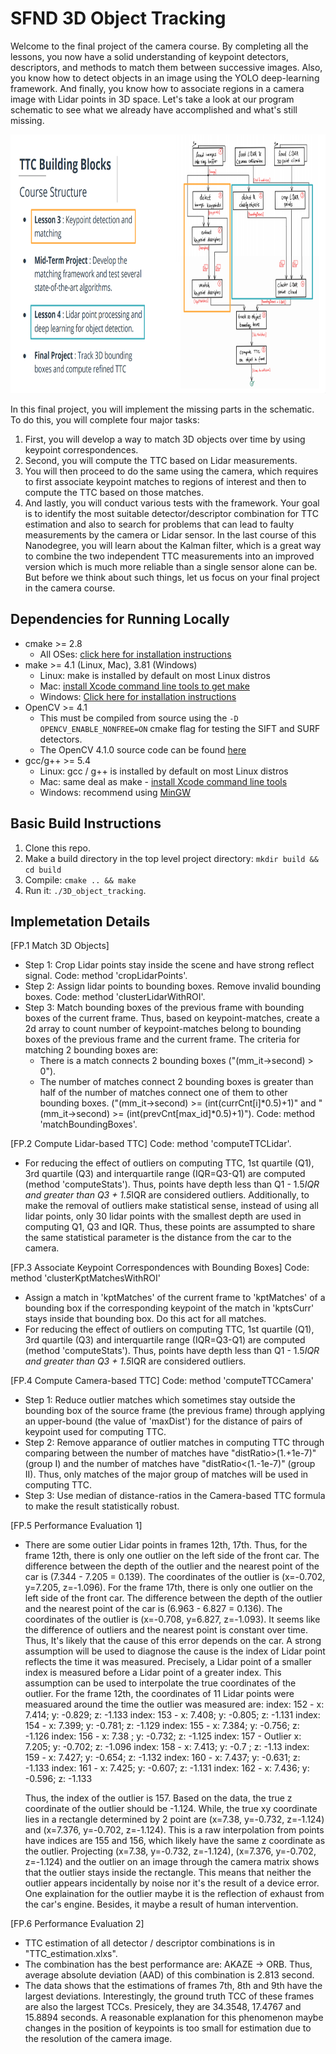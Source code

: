 # SFND 3D Object Tracking

Welcome to the final project of the camera course. By completing all the lessons, you now have a solid understanding of keypoint detectors, descriptors, and methods to match them between successive images. Also, you know how to detect objects in an image using the YOLO deep-learning framework. And finally, you know how to associate regions in a camera image with Lidar points in 3D space. Let's take a look at our program schematic to see what we already have accomplished and what's still missing.

<img src="images/course_code_structure.png" width="779" height="414" />

In this final project, you will implement the missing parts in the schematic. To do this, you will complete four major tasks: 
1. First, you will develop a way to match 3D objects over time by using keypoint correspondences. 
2. Second, you will compute the TTC based on Lidar measurements. 
3. You will then proceed to do the same using the camera, which requires to first associate keypoint matches to regions of interest and then to compute the TTC based on those matches. 
4. And lastly, you will conduct various tests with the framework. Your goal is to identify the most suitable detector/descriptor combination for TTC estimation and also to search for problems that can lead to faulty measurements by the camera or Lidar sensor. In the last course of this Nanodegree, you will learn about the Kalman filter, which is a great way to combine the two independent TTC measurements into an improved version which is much more reliable than a single sensor alone can be. But before we think about such things, let us focus on your final project in the camera course. 

## Dependencies for Running Locally
* cmake >= 2.8
  * All OSes: [click here for installation instructions](https://cmake.org/install/)
* make >= 4.1 (Linux, Mac), 3.81 (Windows)
  * Linux: make is installed by default on most Linux distros
  * Mac: [install Xcode command line tools to get make](https://developer.apple.com/xcode/features/)
  * Windows: [Click here for installation instructions](http://gnuwin32.sourceforge.net/packages/make.htm)
* OpenCV >= 4.1
  * This must be compiled from source using the `-D OPENCV_ENABLE_NONFREE=ON` cmake flag for testing the SIFT and SURF detectors.
  * The OpenCV 4.1.0 source code can be found [here](https://github.com/opencv/opencv/tree/4.1.0)
* gcc/g++ >= 5.4
  * Linux: gcc / g++ is installed by default on most Linux distros
  * Mac: same deal as make - [install Xcode command line tools](https://developer.apple.com/xcode/features/)
  * Windows: recommend using [MinGW](http://www.mingw.org/)

## Basic Build Instructions

1. Clone this repo.
2. Make a build directory in the top level project directory: `mkdir build && cd build`
3. Compile: `cmake .. && make`
4. Run it: `./3D_object_tracking`.

## Implemetation Details

[FP.1 Match 3D Objects] 
 - Step 1: Crop Lidar points stay inside the scene and have strong reflect signal. 
   Code: method 'cropLidarPoints'. 
 - Step 2: Assign lidar points to bounding boxes. Remove invalid bounding boxes. 
   Code: method 'clusterLidarWithROI'. 
 - Step 3: Match bounding boxes of the previous frame with bounding boxes of the current frame. 
   Thus, based on keypoint-matches, create a 2d array to count number of keypoint-matches belong to bounding boxes of the previous frame and the current frame. The criteria for matching 2 bounding boxes are: 
    + There is a match connects 2 bounding boxes ("(mm_it->second) > 0"). 
    + The number of matches connect 2 bounding boxes is greater than half of the number of matches connect one of them to other bounding boxes. ("(mm_it->second) >= (int(currCnt[i]*0.5)+1)" and "(mm_it->second) >= (int(prevCnt[max_id]*0.5)+1)"). 
   Code: method 'matchBoundingBoxes'. 

[FP.2 Compute Lidar-based TTC] Code: method 'computeTTCLidar'. 
 - For reducing the effect of outliers on computing TTC, 1st quartile (Q1), 3rd quartile (Q3) and interquartile range (IQR=Q3-Q1) are computed (method 'computeStats'). Thus, points have depth less than Q1 - 1.5*IQR and greater than Q3 + 1.5*IQR are considered outliers. Additionally, to make the removal of outliers make statistical sense, instead of using all lidar points, only 30 lidar points with the smallest depth are used in computing Q1, Q3 and IQR. Thus, these points are assumpted to share the same statistical parameter is the distance from the car to the camera. 

[FP.3 Associate Keypoint Correspondences with Bounding Boxes] Code: method 'clusterKptMatchesWithROI'
 - Assign a match in 'kptMatches' of the current frame to 'kptMatches' of a bounding box if the corresponding keypoint of the match in 'kptsCurr' stays inside that bounding box. Do this act for all matches. 
 - For reducing the effect of outliers on computing TTC, 1st quartile (Q1), 3rd quartile (Q3) and interquartile range (IQR=Q3-Q1) are computed (method 'computeStats'). Thus, points have depth less than Q1 - 1.5*IQR and greater than Q3 + 1.5*IQR are considered outliers. 
 
[FP.4 Compute Camera-based TTC] Code: method 'computeTTCCamera'
 - Step 1: Reduce outlier matches which sometimes stay outside the bounding box of the source frame (the previous frame) through applying an upper-bound (the value of 'maxDist') for the distance of pairs of keypoint used for computing TTC. 
 - Step 2: Remove apparance of outlier matches in computing TTC through comparing between the number of matches have "distRatio>(1.+1e-7)" (group I) and the number of matches have "distRatio<(1.-1e-7)" (group II). Thus, only matches of the major group of matches will be used in computing TTC. 
 - Step 3: Use median of distance-ratios in the Camera-based TTC formula to make the result statistically robust. 

[FP.5 Performance Evaluation 1]
 - There are some outier Lidar points in frames 12th, 17th. Thus, for the frame 12th, there is only one outlier on the left side of the front car. The difference between the depth of the outlier and the nearest point of the car is (7.344 - 7.205 = 0.139). The coordinates of the outlier is (x=-0.702, y=7.205, z=-1.096). For the frame 17th, there is only one outlier on the left side of the front car. The difference between the depth of the outlier and the nearest point of the car is (6.963 - 6.827 = 0.136). The coordinates of the outlier is (x=-0.708, y=6.827, z=-1.093). It seems like the difference of outliers and the nearest point is constant over time. Thus, It's likely that the cause of this error depends on the car. A strong assumption will be used to diagnose the cause is the index of Lidar point reflects the time it was measured. Precisely, a Lidar point of a smaller index is measured before a Lidar point of a greater index. This assumption can be used to interpolate the true coordinates of the outlier. For the frame 12th, the coordinates of 11 Lidar points were measuared around the time the outlier was measured are: 
   index: 152 -         x: 7.414; y: -0.829; z: -1.133
   index: 153 -         x: 7.408; y: -0.805; z: -1.131
   index: 154 -         x: 7.399; y: -0.781; z: -1.129
   index: 155 -         x: 7.384; y: -0.756; z: -1.126
   index: 156 -         x: 7.38 ; y: -0.732; z: -1.125
   index: 157 - Outlier x: 7.205; y: -0.702; z: -1.096
   index: 158 -         x: 7.413; y: -0.7  ; z: -1.13
   index: 159 -         x: 7.427; y: -0.654; z: -1.132
   index: 160 -         x: 7.437; y: -0.631; z: -1.133
   index: 161 -         x: 7.425; y: -0.607; z: -1.131
   index: 162 -         x: 7.436; y: -0.596; z: -1.133
   
   Thus, the index of the outlier is 157. Based on the data, the true z coordinate of the outlier should be -1.124. While, the true xy coordinate lies in a rectangle determined by 2 point are (x=7.38, y=-0.732, z=-1.124) and (x=7.376, y=-0.702, z=-1.124). This is a raw interpolation from points have indices are 155 and 156, which likely have the same z coordinate as the outlier. Projecting (x=7.38, y=-0.732, z=-1.124), (x=7.376, y=-0.702, z=-1.124) and the outlier on an image through the camera matrix shows that the outlier stays inside the rectangle. This means that neither the outlier appears incidentally by noise nor it's the result of a device error. One explaination for the outlier maybe it is the reflection of exhaust from the car's engine. Besides, it maybe a result of human intervention. 
 
[FP.6 Performance Evaluation 2]
 - TTC estimation of all detector / descriptor combinations is in "TTC_estimation.xlxs". 
 - The combination has the best performance are: AKAZE -> ORB. Thus, average absolute deviation (AAD) of this combination is 2.813 second. 
 - The data shows that the estimations of frames 7th, 8th and 9th have the largest deviations. Interestingly, the ground truth TCC of these frames are also the largest TCCs. Presicely, they are 34.3548, 17.4767 and 15.8894 seconds. A reasonable explanation for this phenomenon maybe changes in the position of keypoints is too small for estimation due to the resolution of the camera image. 